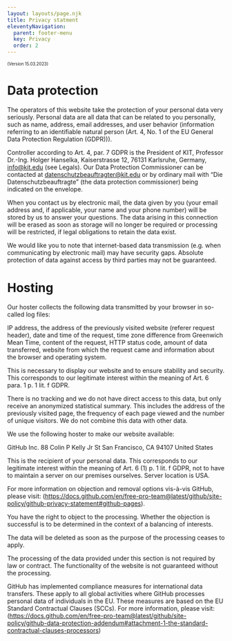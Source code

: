 ```yaml
---
layout: layouts/page.njk
title: Privacy statment
eleventyNavigation:
  parent: footer-menu
  key: Privacy
  order: 2
---
```


<sup><sub>(Version 15.03.2023)</sup></sub>

# Data protection

The operators of this website take the protection of your personal data very seriously.
Personal data are all data that can be related to you personally, such as name, address, email addresses, and user behavior (information referring to an identifiable natural person (Art. 4, No. 1 of the EU General Data Protection Regulation (GDPR))).

Controller according to Art. 4, par. 7 GDPR is the President of KIT, Professor Dr.-Ing. Holger Hanselka, Kaiserstrasse 12, 76131 Karlsruhe, Germany, [info@kit.edu](mailto:info@kit.edu) (see Legals). Our Data Protection Commissioner can be contacted at [datenschutzbeauftragter@kit.edu](datenschutzbeauftragter@kit.edu) or by ordinary mail with “Die Datenschutzbeauftragte” (the data protection commissioner) being indicated on the envelope.

When you contact us by electronic mail, the data given by you (your email address and, if applicable, your name and your phone number) will be stored by us to answer your questions. The data arising in this connection will be erased as soon as storage will no longer be required or processing will be restricted, if legal obligations to retain the data exist.

We would like you to note that internet-based data transmission (e.g. when communicating by electronic mail) may have security gaps. Absolute protection of data against access by third parties may not be guaranteed.

# Hosting
Our hoster collects the following data transmitted by your browser in so-called log files:

IP address, the address of the previously visited website (referer request header), date and time of the request, time zone difference from Greenwich Mean Time, content of the request, HTTP status code, amount of data transferred, website from which the request came and information about the browser and operating system.

This is necessary to display our website and to ensure stability and security. This corresponds to our legitimate interest within the meaning of Art. 6 para. 1 p. 1 lit. f GDPR.

There is no tracking and we do not have direct access to this data, but only receive an anonymized statistical summary. This includes the address of the previously visited page, the frequency of each page viewed and the number of unique visitors. We do not combine this data with other data.

We use the following hoster to make our website available:

GitHub Inc.
88 Colin P Kelly Jr St
San Francisco, CA 94107
United States

This is the recipient of your personal data. This corresponds to our legitimate interest within the meaning of Art. 6 (1) p. 1 lit. f GDPR, not to have to maintain a server on our premises ourselves. Server location is USA.

For more information on objection and removal options vis-à-vis GitHub, please visit: (https://docs.github.com/en/free-pro-team@latest/github/site-policy/github-privacy-statement#github-pages).

You have the right to object to the processing. Whether the objection is successful is to be determined in the context of a balancing of interests.

The data will be deleted as soon as the purpose of the processing ceases to apply.

The processing of the data provided under this section is not required by law or contract. The functionality of the website is not guaranteed without the processing.

GitHub has implemented compliance measures for international data transfers. These apply to all global activities where GitHub processes personal data of individuals in the EU. These measures are based on the EU Standard Contractual Clauses (SCCs). For more information, please visit: (https://docs.github.com/en/free-pro-team@latest/github/site-policy/github-data-protection-addendum#attachment-1-the-standard-contractual-clauses-processors)
